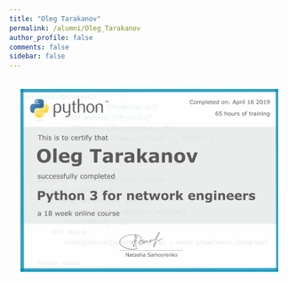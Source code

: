 ```yaml
---
title: "Oleg Tarakanov"
permalink: /alumni/Oleg_Tarakanov
author_profile: false
comments: false
sidebar: false
---
```


<div style="padding: 20px;">
  <img src="https://raw.githubusercontent.com/pyneng/pyneng.github.io/master/alumni/Oleg_Tarakanov.png" alt="Python for network engineers">
</div>


